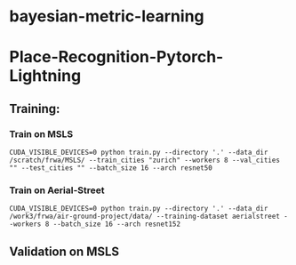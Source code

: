 # bayesian-metric-learning


# Place-Recognition-Pytorch-Lightning

## Training:

### Train on MSLS

```
CUDA_VISIBLE_DEVICES=0 python train.py --directory '.' --data_dir /scratch/frwa/MSLS/ --train_cities "zurich" --workers 8 --val_cities "" --test_cities "" --batch_size 16 --arch resnet50
```

### Train on Aerial-Street 

```
CUDA_VISIBLE_DEVICES=0 python train.py --directory '.' --data_dir /work3/frwa/air-ground-project/data/ --training-dataset aerialstreet --workers 8 --batch_size 16 --arch resnet152
```

## Validation on MSLS

